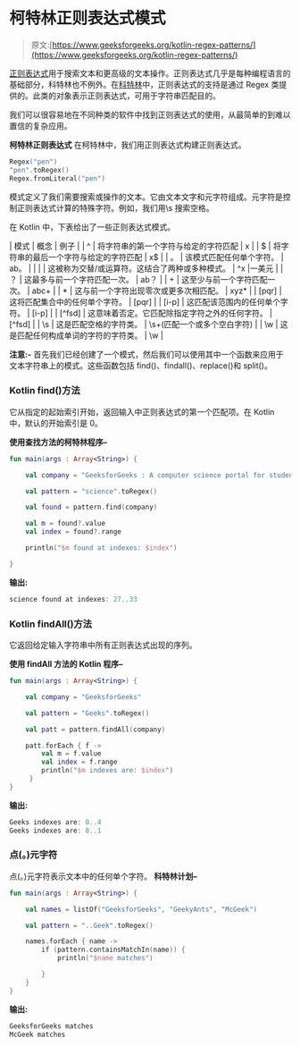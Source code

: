 # 柯特林正则表达式模式

> 原文:[https://www.geeksforgeeks.org/kotlin-regex-patterns/](https://www.geeksforgeeks.org/kotlin-regex-patterns/)

[正则表达式](https://www.geeksforgeeks.org/kotlin-regular-expression/)用于搜索文本和更高级的文本操作。正则表达式几乎是每种编程语言的基础部分，科特林也不例外。在[科特林](https://www.geeksforgeeks.org/introduction-to-kotlin/)中，正则表达式的支持是通过 Regex 类提供的。此类的对象表示正则表达式，可用于字符串匹配目的。

我们可以很容易地在不同种类的软件中找到正则表达式的使用，从最简单的到难以置信的复杂应用。

**柯特林正则表达式**
在柯特林中，我们用正则表达式构建正则表达式。

```kt
Regex("pen")
"pen".toRegex()
Regex.fromLiteral("pen")

```

模式定义了我们需要搜索或操作的文本。它由文本文字和元字符组成。元字符是控制正则表达式计算的特殊字符。例如，我们用\s 搜索空格。

在 Kotlin 中，下表给出了一些正则表达式模式。

| 模式 | 概念 | 例子 |
| ^ | 将字符串的第一个字符与给定的字符匹配 | x |
| $ | 将字符串的最后一个字符与给定的字符匹配 | x$ |
| 。 | 该模式匹配任何单个字符。 | ab。 |
| &#124; | 这被称为交替/或运算符。这结合了两种或多种模式。 | ^x &#124;一美元 |
| ？ | 这最多与前一个字符匹配一次。 | ab？ |
| + | 这至少与前一个字符匹配一次。 | abc+ |
| * | 这与前一个字符出现零次或更多次相匹配。 | xyz* |
| [pqr] | 这将匹配集合中的任何单个字符。 | [pqr] |
| [i-p] | 这匹配该范围内的任何单个字符。 | [i-p] |
| [^fsd] | 这意味着否定。它匹配除指定字符之外的任何字符。 | [^fsd] |
| \s | 这是匹配空格的字符类。 | \\s+(匹配一个或多个空白字符) |
| \w | 这是匹配任何构成单词的字符的字符类。 | \\w |

**注意:-** 首先我们已经创建了一个模式，然后我们可以使用其中一个函数来应用于文本字符串上的模式。这些函数包括 find()、findall()、replace()和 split()。

### Kotlin find()方法

它从指定的起始索引开始，返回输入中正则表达式的第一个匹配项。在 Kotlin 中，默认的开始索引是 0。

**使用查找方法的柯特林程序–**

```kt
fun main(args : Array<String>) {

    val company = "GeeksforGeeks : A computer science portal for students"

    val pattern = "science".toRegex()

    val found = pattern.find(company)

    val m = found?.value
    val index = found?.range

    println("$m found at indexes: $index")

}
```

**输出:**

```kt
science found at indexes: 27..33
```

### Kotlin findAll()方法

它返回给定输入字符串中所有正则表达式出现的序列。

**使用 findAll 方法的 Kotlin 程序–**

```kt
fun main(args : Array<String>) {

    val company = "GeeksforGeeks"

    val pattern = "Geeks".toRegex()

    val patt = pattern.findAll(company)

    patt.forEach { f ->
        val m = f.value
        val index = f.range
        println("$m indexes are: $index")
     }
}
```

**输出:**

```kt
Geeks indexes are: 0..4
Geeks indexes are: 8..1

```

### 点(。)元字符

点(。)元字符表示文本中的任何单个字符。
**科特林计划–**

```kt
fun main(args : Array<String>) {

    val names = listOf("GeeksforGeeks", "GeekyAnts", "McGeek")

    val pattern = "..Geek".toRegex()

    names.forEach { name ->
        if (pattern.containsMatchIn(name)) {
            println("$name matches")

        }
    }
}
```

**输出:**

```kt
GeeksforGeeks matches
McGeek matches

```